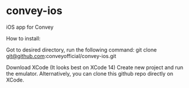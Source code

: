 # convey-ios
iOS app for Convey

How to install:

Got to desired directory, run the following command:
git clone git@github.com:conveyofficial/convey-ios.git

Download XCode (It looks best on XCode 14)
Create new project and run the emulator.
Alternatively, you can clone this github repo directly on XCode.

